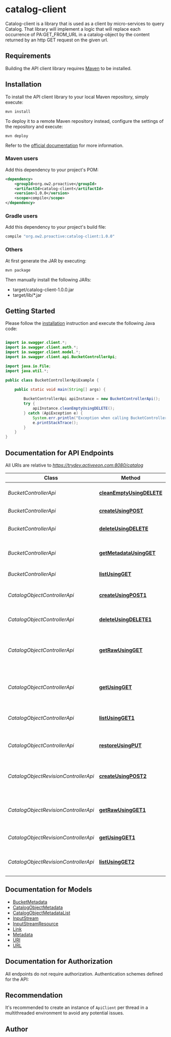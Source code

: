# catalog-client

Catalog-client is a library that is used as a client by micro-services to query Catalog.
That library will implement a logic that will replace each occurrence of PA:GET_FROM_URL in a catalog-object by the content returned by an http GET request on the given url.

## Requirements

Building the API client library requires [Maven](https://maven.apache.org/) to be installed.

## Installation

To install the API client library to your local Maven repository, simply execute:

```shell
mvn install
```

To deploy it to a remote Maven repository instead, configure the settings of the repository and execute:

```shell
mvn deploy
```

Refer to the [official documentation](https://maven.apache.org/plugins/maven-deploy-plugin/usage.html) for more information.

### Maven users

Add this dependency to your project's POM:

```xml
<dependency>
    <groupId>org.ow2.proactive</groupId>
    <artifactId>catalog-client</artifactId>
    <version>1.0.0</version>
    <scope>compile</scope>
</dependency>
```

### Gradle users

Add this dependency to your project's build file:

```groovy
compile "org.ow2.proactive:catalog-client:1.0.0"
```

### Others

At first generate the JAR by executing:

    mvn package

Then manually install the following JARs:

* target/catalog-client-1.0.0.jar
* target/lib/*.jar

## Getting Started

Please follow the [installation](#installation) instruction and execute the following Java code:

```java

import io.swagger.client.*;
import io.swagger.client.auth.*;
import io.swagger.client.model.*;
import io.swagger.client.api.BucketControllerApi;

import java.io.File;
import java.util.*;

public class BucketControllerApiExample {

    public static void main(String[] args) {
        
        BucketControllerApi apiInstance = new BucketControllerApi();
        try {
            apiInstance.cleanEmptyUsingDELETE();
        } catch (ApiException e) {
            System.err.println("Exception when calling BucketControllerApi#cleanEmptyUsingDELETE");
            e.printStackTrace();
        }
    }
}

```

## Documentation for API Endpoints

All URIs are relative to *https://trydev.activeeon.com:8080/catalog*

Class | Method | HTTP request | Description
------------ | ------------- | ------------- | -------------
*BucketControllerApi* | [**cleanEmptyUsingDELETE**](docs/BucketControllerApi.md#cleanEmptyUsingDELETE) | **DELETE** /buckets | Delete the empty buckets
*BucketControllerApi* | [**createUsingPOST**](docs/BucketControllerApi.md#createUsingPOST) | **POST** /buckets | Creates a new bucket
*BucketControllerApi* | [**deleteUsingDELETE**](docs/BucketControllerApi.md#deleteUsingDELETE) | **DELETE** /buckets/{bucketId} | Delete an empty bucket
*BucketControllerApi* | [**getMetadataUsingGET**](docs/BucketControllerApi.md#getMetadataUsingGET) | **GET** /buckets/{bucketId} | Gets a bucket&#39;s metadata by ID
*BucketControllerApi* | [**listUsingGET**](docs/BucketControllerApi.md#listUsingGET) | **GET** /buckets | Lists the buckets
*CatalogObjectControllerApi* | [**createUsingPOST1**](docs/CatalogObjectControllerApi.md#createUsingPOST1) | **POST** /buckets/{bucketId}/resources | Creates a new catalog object
*CatalogObjectControllerApi* | [**deleteUsingDELETE1**](docs/CatalogObjectControllerApi.md#deleteUsingDELETE1) | **DELETE** /buckets/{bucketId}/resources/{name} | Delete a catalog object
*CatalogObjectControllerApi* | [**getRawUsingGET**](docs/CatalogObjectControllerApi.md#getRawUsingGET) | **GET** /buckets/{bucketId}/resources/{name}/raw | Gets the raw content of a last revision of a catalog object
*CatalogObjectControllerApi* | [**getUsingGET**](docs/CatalogObjectControllerApi.md#getUsingGET) | **GET** /buckets/{bucketId}/resources/{name} | Gets a catalog object&#39;s metadata by IDs
*CatalogObjectControllerApi* | [**listUsingGET1**](docs/CatalogObjectControllerApi.md#listUsingGET1) | **GET** /buckets/{bucketId}/resources | Lists catalog objects metadata
*CatalogObjectControllerApi* | [**restoreUsingPUT**](docs/CatalogObjectControllerApi.md#restoreUsingPUT) | **PUT** /buckets/{bucketId}/resources/{name} | Restore a catalog object revision
*CatalogObjectRevisionControllerApi* | [**createUsingPOST2**](docs/CatalogObjectRevisionControllerApi.md#createUsingPOST2) | **POST** /buckets/{bucketId}/resources/{name}/revisions | Creates a new catalog object revision
*CatalogObjectRevisionControllerApi* | [**getRawUsingGET1**](docs/CatalogObjectRevisionControllerApi.md#getRawUsingGET1) | **GET** /buckets/{bucketId}/resources/{name}/revisions/{commitTime}/raw | Gets the raw content of a specific revision
*CatalogObjectRevisionControllerApi* | [**getUsingGET1**](docs/CatalogObjectRevisionControllerApi.md#getUsingGET1) | **GET** /buckets/{bucketId}/resources/{name}/revisions/{commitTime} | Gets a specific revision
*CatalogObjectRevisionControllerApi* | [**listUsingGET2**](docs/CatalogObjectRevisionControllerApi.md#listUsingGET2) | **GET** /buckets/{bucketId}/resources/{name}/revisions | Lists a catalog object revisions


## Documentation for Models

 - [BucketMetadata](docs/BucketMetadata.md)
 - [CatalogObjectMetadata](docs/CatalogObjectMetadata.md)
 - [CatalogObjectMetadataList](docs/CatalogObjectMetadataList.md)
 - [InputStream](docs/InputStream.md)
 - [InputStreamResource](docs/InputStreamResource.md)
 - [Link](docs/Link.md)
 - [Metadata](docs/Metadata.md)
 - [URI](docs/URI.md)
 - [URL](docs/URL.md)


## Documentation for Authorization

All endpoints do not require authorization.
Authentication schemes defined for the API:

## Recommendation

It's recommended to create an instance of `ApiClient` per thread in a multithreaded environment to avoid any potential issues.

## Author



